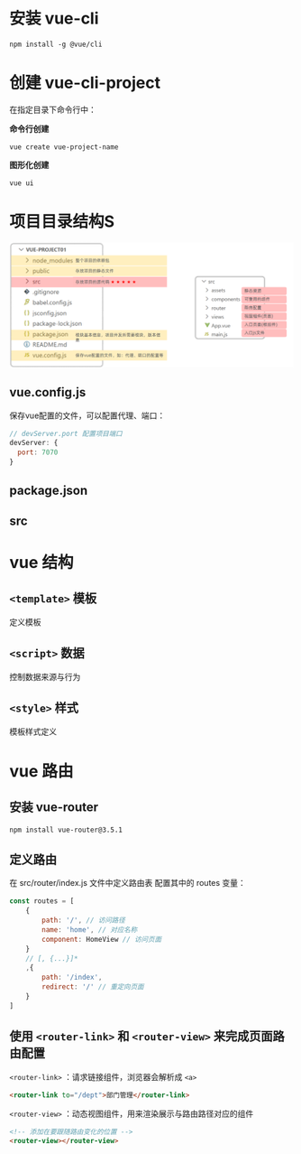 # 安装 vue-cli

```shell
npm install -g @vue/cli
```

# 创建 vue-cli-project

在指定目录下命令行中：

**命令行创建**

```shell
vue create vue-project-name
```

**图形化创建**

```shell
vue ui
```

# 项目目录结构S

![img](..\images\vue\vue-project-strcutment.png)

## vue.config.js

保存vue配置的文件，可以配置代理、端口：

```javascript
// devServer.port 配置项目端口
devServer: {
  port: 7070
}
```

## package.json



## src



# vue 结构

## `<template>` 模板

定义模板

## `<script>` 数据

控制数据来源与行为

## `<style>` 样式

模板样式定义

# vue 路由

## 安装 vue-router

```shell
npm install vue-router@3.5.1
```

## 定义路由

在 src/router/index.js 文件中定义路由表 配置其中的 routes 变量：

```javascript
const routes = [
    {
		path: '/', // 访问路径
   		name: 'home', // 对应名称
   		component: HomeView // 访问页面
	}
	// [, {...}]*
  	,{
   		path: '/index',
	    redirect: '/' // 重定向页面
	}
]
```

## 使用 `<router-link>` 和 `<router-view>` 来完成页面路由配置

 `<router-link>` ：请求链接组件，浏览器会解析成 `<a>`

```html
<router-link to="/dept">部门管理</router-link>
```

`<router-view>` ：动态视图组件，用来渲染展示与路由路径对应的组件

```html
<!-- 添加在要跟随路由变化的位置 -->
<router-view></router-view>
```